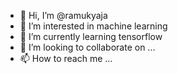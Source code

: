 - 👋 Hi, I’m @ramukyaja
- 👀 I’m interested in machine learning
- 🌱 I’m currently learning tensorflow
- 💞️ I’m looking to collaborate on ...
- 📫 How to reach me ...

<!---
ramukyaja/ramukyaja is a ✨ special ✨ repository because its `README.md` (this file) appears on your GitHub profile.
You can click the Preview link to take a look at your changes.
--->
